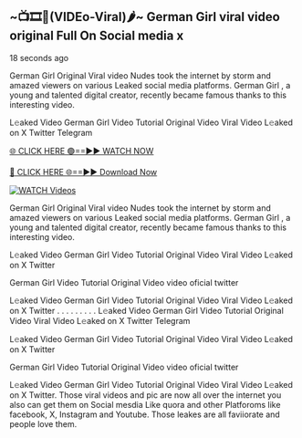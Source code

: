## ~📺🎞️👙(VIDEo-Viral)🌶~ German Girl     viral video original Full On Social media x 

18 seconds ago

German Girl     Original Viral video Nudes took the internet by storm and amazed viewers on various Leaked social media platforms. German Girl    , a young and talented digital creator, recently became famous thanks to this interesting video.

L𝚎aked Video German Girl     Video Tutorial Original Video Viral Video L𝚎aked on X Twitter Telegram

[🌐 CLICK HERE 🟢==►► WATCH NOW](https://cutt.ly/0rtR8jlR)

[🔴 CLICK HERE 🌐==►► Download Now](https://cutt.ly/SrtR4cwq)

[![WATCH Videos](https://i.imgur.com/dJHk4Zq.gif)](https://cutt.ly/0rtR8jlR)

German Girl     Original Viral video Nudes took the internet by storm and amazed viewers on various Leaked social media platforms. German Girl     , a young and talented digital creator, recently became famous thanks to this interesting video.

L𝚎aked Video German Girl     Video Tutorial Original Video Viral Video L𝚎aked on X Twitter

German Girl     Video Tutorial Original Video video oficial twitter

L𝚎aked Video German Girl     Video Tutorial Original Video Viral Video L𝚎aked on X Twitter
. . . . . . . . . L𝚎aked Video German Girl     Video Tutorial Original Video Viral Video L𝚎aked on X Twitter Telegram

L𝚎aked Video German Girl     Video Tutorial Original Video Viral Video L𝚎aked on X Twitter

German Girl      Video Tutorial Original Video video oficial twitter

L𝚎aked Video German Girl      Video Tutorial Original Video Viral Video L𝚎aked on X Twitter.
Those viral videos and pic are now all over the internet you also can get them on Social mesdia Like quora and other Platforoms like facebook, X, Instagram and Youtube. Those leakes are all faviiorate and people love them.
